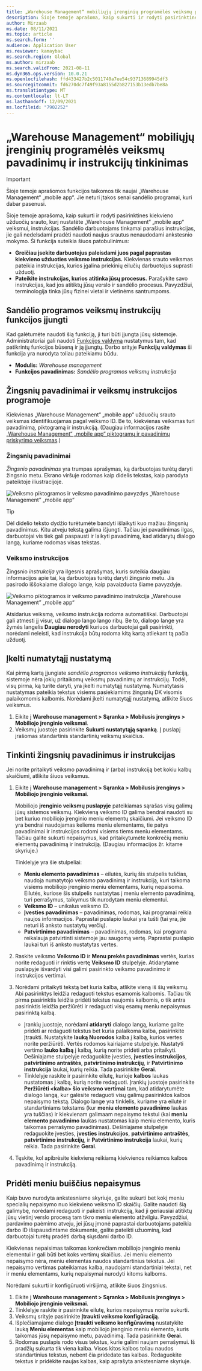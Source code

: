 ```yaml
---
title: „Warehouse Management“ mobiliųjų įrenginių programėlės veiksmų pavadinimų ir instrukcijų tinkinimas
description: Šioje temoje aprašoma, kaip sukurti ir rodyti pasirinktines kiekvieno užduočių srauto, kurį nustatėte „Warehouse Management“ „mobile app“ veiksmui, instrukcijas.
author: Mirzaab
ms.date: 08/11/2021
ms.topic: article
ms.search.form: ''
audience: Application User
ms.reviewer: kamaybac
ms.search.region: Global
ms.author: mirzaab
ms.search.validFrom: 2021-08-11
ms.dyn365.ops.version: 10.0.21
ms.openlocfilehash: ffd433427b2c5011740a7ee54c93713689945df3
ms.sourcegitcommit: fd6270dc7f49f93a8155d2b827153b13edb7be8a
ms.translationtype: MT
ms.contentlocale: lt-LT
ms.lasthandoff: 12/09/2021
ms.locfileid: "7902252"
---
```

# <a name="customize-step-titles-and-instructions-for-the-warehouse-management-mobile-app"></a>„Warehouse Management“ mobiliųjų įrenginių programėlės veiksmų pavadinimų ir instrukcijų tinkinimas

> [!IMPORTANT]
> Šioje temoje aprašomos funkcijos taikomos tik naujai „Warehouse Management“ „mobile app“. Jie neturi įtakos senai sandėlio programai, kuri dabar pasenusi.

Šioje temoje aprašoma, kaip sukurti ir rodyti pasirinktines kiekvieno užduočių srauto, kurį nustatėte „Warehouse Management“ „mobile app“ veiksmui, instrukcijas. Sandėlio darbuotojams tinkamai parašius instrukcijas, jie gali nedelsdami pradėti naudoti naujus srautus nenaudodami ankstesnio mokymo. Ši funkcija suteikia šiuos patobulinimus:

- **Greičiau įsekite darbuotojus paleisdami juos pagal paprastas kiekvieno užduoties veiksmo instrukcijas.** Kiekvienas srauto veiksmas pateikia instrukcijas, kurios įgalina priekinių eilučių darbuotojus suprasti užduotį.
- **Pateikite instrukcijas, kurios atitinka jūsų procesus.** Parašykite savo instrukcijas, kad jos atitiktų jūsų verslo ir sandėlio procesus. Pavyzdžiui, terminologija tinka jūsų fizinei vietai ir vietinėms santrumpoms.

## <a name="turn-on-the-warehouse-app-step-instructions-feature"></a>Sandėlio programos veiksmų instrukcijų funkcijos įjungti

Kad galėtumėte naudoti šią funkciją, ji turi būti įjungta jūsų sistemoje. Administratoriai gali naudoti [Funkcijos valdymą](../../fin-ops-core/fin-ops/get-started/feature-management/feature-management-overview.md) nustatymus tam, kad patikrintų funkcijos būseną ir ją įjungtų. Darbo srityje **Funkcijų valdymas** ši funkcija yra nurodyta toliau pateikiamu būdu.

- **Modulis:** *Warehouse management*
- **Funkcijos pavadinimas:** *Sandėlio programos veiksmų instrukcija*

## <a name="step-titles-and-step-instructions-in-the-app"></a>Žingsnių pavadinimai ir veiksmų instrukcijos programoje

Kiekvienas „Warehouse Management“ „mobile app“ užduočių srauto veiksmas identifikuojamas pagal veiksmo ID. Be to, kiekvienas veiksmas turi pavadinimą, piktogramą ir instrukciją. (Daugiau informacijos rasite [„Warehouse Management“ „mobile app“ piktogramų ir pavadinimų priskyrimo veiksmas](step-icons-titles.md).)

### <a name="step-titles"></a>Žingsnių pavadinimai

*Žingsnio pavadinimas* yra trumpas aprašymas, ką darbuotojas turėtų daryti žingsnio metu. Ekrano viršuje rodomas kaip didelis tekstas, kaip parodyta pateiktoje iliustracijoje.

![Veiksmo piktogramos ir veiksmo pavadinimo pavyzdys „Warehouse Management” „mobile app“](media/wma-step-title.png "Veiksmo piktogramos ir veiksmo pavadinimo pavyzdys „Warehouse Management” „mobile app“")

> [!TIP]
> Dėl didelio teksto dydžio turėtumėte bandyti išlaikyti kuo mažiau žingsnių pavadinimus. Kitu atveju tekstą galima išjungti. Tačiau jei pavadinimas ilgas, darbuotojai vis tiek gali paspausti ir laikyti pavadinimą, kad atidarytų dialogo langą, kuriame rodomas visas tekstas.

### <a name="step-instructions"></a>Veiksmo instrukcijos

Žingsnio *instrukcija* yra ilgesnis aprašymas, kuris suteikia daugiau informacijos apie tai, ką darbuotojas turėtų daryti žingsnio metu. Jis pasirodo iššokaiame dialogo lange, kaip pavaizduota šiame pavyzdyje.

![Veiksmo piktogramos ir veiksmo pavadinimo instrukcija „Warehouse Management” „mobile app“](media/wma-step-instructions.png "Veiksmo piktogramos ir veiksmo pavadinimo instrukcija „Warehouse Management” „mobile app“")

Atsidarius veiksmą, veiksmo instrukcija rodoma automatiškai. Darbuotojai gali atmesti jį visur, už dialogo lango lango ribų. Be to, dialogo lange yra žymės langelis **Daugiau nerodyti** kuriuos darbuotojai gali pasirinkti, norėdami neleisti, kad instrukcija būtų rodoma kitą kartą atliekant tą pačia užduotį.

## <a name="load-the-default-setup"></a>Įkelti numatytąjį nustatymą

Kai pirmą kartą įjungiate *sandėlio programos veiksmo instrukcijų* funkciją, sistemoje nėra jokių pritaikomų veiksmų pavadinimų ar instrukcijų. Todėl, visų pirma, ką turite daryti, yra įkelti numatytąjį nustatymą. Numatytasis nustatymas pateikia tekstus visiems pasiekiamims žingsnių DK visomis palaikomomis kalbomis. Norėdami įkelti numatytąjį nustatymą, atlikite šiuos veiksmus.

1. Eikite į **Warehouse management  \> Sąranka \> Mobilusis įrenginys \> Mobiliojo įrenginio veiksmai**.
1. Veiksmų juostoje pasirinkite **Sukurti nustatytąją sąranką**. Į puslapį įrašomas standartinis standartinių veiksmų skaičius.

## <a name="customize-step-titles-and-instructions"></a>Tinkinti žingsnių pavadinimus ir instrukcijas

Jei norite pritaikyti veiksmo pavadinimą ir (arba) instrukciją bet kokiu kalbų skaičiumi, atlikite šiuos veiksmus.

1. Eikite į **Warehouse management  \> Sąranka \> Mobilusis įrenginys \> Mobiliojo įrenginio veiksmai**.

    Mobiliojo **įrenginio veiksmų puslapyje** pateikiamas sąrašas visų galimų jūsų sistemos veiksmų. Kiekvieną veiksmo ID galima bendrai naudoti su bet kuriuo mobiliojo įrenginio meniu elementų skaičiumi. Jei veiksmo ID yra bendrai naudojamas keliems meniu elementams, tie patys pavadinimai ir instrukcijos rodomi visiems tiems meniu elementams. Tačiau galite sukurti nepaisymus, kad pritaikytumėte konkrečių meniu elementų pavadinimą ir instrukciją. (Daugiau informacijos žr. kitame skyriuje.)

    Tinklelyje yra šie stulpeliai:

    - **Meniu elemento pavadinimas** – eilutės, kurių šis stulpelis tuščias, naudoja numatytojo veiksmo pavadinimą ir instrukciją, kuri taikoma visiems mobiliojo įrenginio meniu elementams, kurių nepaisoma. Eilutės, kuriose šis stulpelis nustatytas į meniu elemento pavadinimą, turi perrašymus, taikymus tik nurodytam meniu elementui.
    - **Veiksmo ID** – unikalus veiksmo ID.
    - **Įvesties pavadinimas** – pavadinimas, rodomas, kai programai reikia naujos informacijos. Paprastai puslapio laukai yra tušti (tai yra, jie neturi iš anksto nustatytų verčių).
    - **Patvirtinimo pavadinimas** – pavadinimas, rodomas, kai programa reikalauja patvirtinti sistemoje jau saugomą vertę. Paprastai puslapio laukai turi iš anksto nustatytas vertes.

1. Raskite veiksmo **Veiksmo ID** ir **Menu prekės pavadinimas** vertės, kurias norite redaguoti ir rinktis vertę **Veiksmo ID** stulpelyje. Atidarytame puslapyje išvardyti visi galimi pasirinkto veiksmo pavadinimo ir instrukcijos vertimai.
1. Norėdami pritaikyti tekstą bet kuria kalba, atlikite vieną iš šių veiksmų. Abi pasirinktys leidžia redaguoti tekstus esamomis kalbomis. Tačiau tik pirma pasirinktis leidžia pridėti tekstus naujomis kalbomis, o tik antra pasirinktis leidžia peržiūrėti ir redaguoti visų esamų meniu nepaisymus pasirinktą kalbą.

    - Įrankių juostoje, norėdami **atidaryti** dialogo langą, kuriame galite pridėti ar redaguoti tekstus bet kuria palaikoma kalba, pasirinkite Įtraukti. Nustatykite **lauką Nuorodos** kalba į kalbą, kurios vertes norite peržiūrėti. Vertės rodomos kairiajame stulpelyje. Nustatyti vertimo **lauko kalbą** į kalbą, kurią norite pridėti arba pritaikyti. Dešiniajame stulpelyje redaguokite įvesties, **įvesties instrukcijos**, **patvirtinimo antraštės**, **patvirtinimo instrukcijų**, ir **Patvirtinimo instrukcija** laukai, kurių reikia. Tada pasirinkite **Gerai**.
    - Tinklelyje raskite ir pasirinkite eilutę, kurioje **kalbos** laukas nustatomas į kalbą, kurią norite redaguoti. Įrankių juostoje pasirinkite **Peržiūrėti &lt;kalba&gt; šio veiksmo vertimai** tam, kad atidarytumėte dialogo langą, kur galėsite redaguoti visų galimų pasirinktos kalbos nepaisymo tekstą. Dialogo lange yra tinklelis, kuriame yra eilutė ir standartiniams tekstams (kur **meniu elemento pavadinimo** laukas yra tuščias) ir kiekvienam galimaam nepaisymo tekstui (kai **meniu elemento pavadinimo** laukas nustatomas kaip meniu elemento, kuris taikomas perrašymo pavadinimas). Dešiniajame stulpelyje redaguokite įvesties, **įvesties instrukcijos**, **patvirtinimo antraštės**, **patvirtinimo instrukcijų**, ir **Patvirtinimo instrukcija** laukai, kurių reikia. Tada pasirinkite **Gerai**.

1. Tęskite, kol apibrėsite kiekvieną reikiamą kiekvienos reikiamos kalbos pavadinimą ir instrukciją.

## <a name="add-menu-specific-overrides"></a>Pridėti meniu buiščius nepaisymus

Kaip buvo nurodyta ankstesniame skyriuje, galite sukurti bet kokį meniu specialių nepaisymo nuo kiekvieno veiksmo ID skaičių. Galite naudoti šią galimybę, norėdami redaguoti ir pakeisti instrukciją, kad ji geriausiai atitiktų jūsų vietinį verslo procesą tam tikro meniu elemento atžvilgiu. Pavyzdžiui, pardavimo paėmimo atveju, jei jūsų įmonė paprastai darbuotojams pateikia darbo ID išspausdintame dokumente, galite pateikti užuominą, kad darbuotojai turėtų pradėti darbą siųsdami darbo ID.

Kiekvienas nepaisimas taikomas konkrečiam mobiliojo įrenginio meniu elementui ir gali būti bet koks vertimų skaičius. Jei meniu elemento nepaisymo nėra, meniu elementas naudos standartinius tekstus. Jei nepaisymo vertimas pateikiamas kalba, naudojami standartiniai tekstai, net ir meniu elementams, kurių nepaisymai nurodyti kitoms kalboms.

Norėdami sukurti ir konfigūruoti viršijimą, atlikite šiuos žingsnius.

1. Eikite į **Warehouse management  \> Sąranka \> Mobilusis įrenginys \> Mobiliojo įrenginio veiksmai**.
1. Tinklelyje raskite ir pasirinkite eilutę, kurios nepaisymus norite sukurti.
1. Veiksmų srityje pasirinkite **Įtraukti veiksmo konfigūraciją**.
1. Išplečiamajame dialogo **Įtraukti veiksmo konfigūravimą** nustatykite lauką **Meniu elementas** kaip mobiliojo įrenginio meniu elemento, kuris taikomas jūsų nepaisymo metu, pavadinimą. Tada pasirinkite **Gerai**.
1. Rodomas puslapis rodo visus tekstus, kurie galimi naujam perrašymui. Iš pradžių sukurta tik viena kalba. Visos kitos kalbos toliau naudos standartinius tekstus, nebent čia pridedate tas kalbas. Redaguokite tekstus ir pridėkite naujas kalbas, kaip aprašyta ankstesniame skyriuje.
